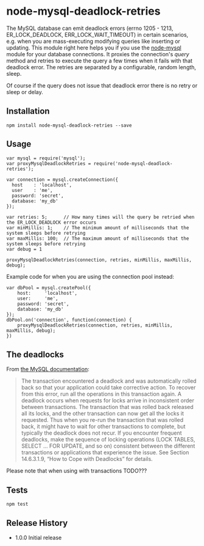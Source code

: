 # node-mysql-deadlock-retries

The MySQL database can emit deadlock errors (errno 1205 - 1213, ER_LOCK_DEADLOCK, ERR_LOCK_WAIT_TIMEOUT) in certain scenarios, e.g. when you are mass-executing modifying queries like inserting or updating. This module right here helps you if you use the [node-mysql](https://github.com/felixge/node-mysql) module for your database connections. It proxies the connection's *query* method and retries to execute the query a few times when it fails with that deadlock error. The retries are separated by a configurable, random length, sleep.

Of course if the query does not issue that deadlock error there is no retry or sleep or delay.

## Installation
`npm install node-mysql-deadlock-retries --save`

## Usage
```
var mysql = require('mysql');
var proxyMysqlDeadlockRetries = require('node-mysql-deadlock-retries');

var connection = mysql.createConnection({
  host    : 'localhost',
  user    : 'me',
  password: 'secret',
  database: 'my_db'
});

var retries: 5;      // How many times will the query be retried when the ER_LOCK_DEADLOCK error occurs
var minMillis: 1;    // The minimum amount of milliseconds that the system sleeps before retrying
var maxMillis: 100;  // The maximum amount of milliseconds that the system sleeps before retrying
var debug = 1

proxyMysqlDeadlockRetries(connection, retries, minMillis, maxMillis, debug);
```
Example code for when you are using the connection pool instead:
```
var dbPool = mysql.createPool({
	host:     'localhost',
	user:     'me',
	password: 'secret',
	database: 'my_db'
});
dbPool.on('connection', function(connection) {
	proxyMysqlDeadlockRetries(connection, retries, minMillis, maxMillis, debug);
})
```


## The deadlocks

From [the MySQL documentation](https://dev.mysql.com/doc/refman/5.1/en/innodb-error-codes.html):
> The transaction encountered a deadlock and was automatically rolled back so that your application could take corrective action. To recover from this error, run all the operations in this transaction again. A deadlock occurs when requests for locks arrive in inconsistent order between transactions. The transaction that was rolled back released all its locks, and the other transaction can now get all the locks it requested. Thus when you re-run the transaction that was rolled back, it might have to wait for other transactions to complete, but typically the deadlock does not recur. If you encounter frequent deadlocks, make the sequence of locking operations (LOCK TABLES, SELECT ... FOR UPDATE, and so on) consistent between the different transactions or applications that experience the issue. See Section 14.6.3.1.9, “How to Cope with Deadlocks” for details.

Please note that when using with transactions TODO???


## Tests

`npm test`


## Release History

* 1.0.0 Initial release